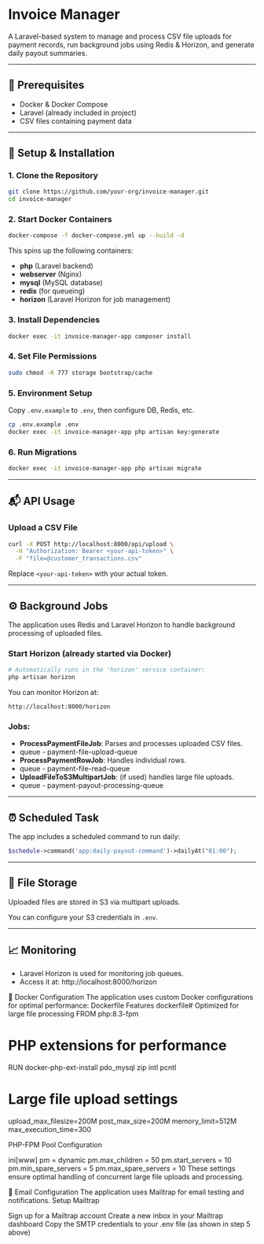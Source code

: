 # Invoice Manager

A Laravel-based system to manage and process CSV file uploads for payment records, run background jobs using Redis & Horizon, and generate daily payout summaries.

---

## 🧰 Prerequisites

- Docker & Docker Compose
- Laravel (already included in project)
- CSV files containing payment data

---

## 🚀 Setup & Installation

### 1. Clone the Repository

```bash
git clone https://github.com/your-org/invoice-manager.git
cd invoice-manager
```

### 2. Start Docker Containers

```bash
docker-compose -f docker-compose.yml up --build -d
```

This spins up the following containers:

- **php** (Laravel backend)
- **webserver** (Nginx)
- **mysql** (MySQL database)
- **redis** (for queueing)
- **horizon** (Laravel Horizon for job management)

### 3. Install Dependencies

```bash
docker exec -it invoice-manager-app composer install
```

### 4. Set File Permissions

```bash
sudo chmod -R 777 storage bootstrap/cache
```

### 5. Environment Setup

Copy `.env.example` to `.env`, then configure DB, Redis, etc.

```bash
cp .env.example .env
docker exec -it invoice-manager-app php artisan key:generate
```

### 6. Run Migrations

```bash
docker exec -it invoice-manager-app php artisan migrate
```

---

## 📬 API Usage

### Upload a CSV File

```bash
curl -X POST http://localhost:8000/api/upload \
  -H "Authorization: Bearer <your-api-token>" \
  -F "file=@customer_transactions.csv"
```

Replace `<your-api-token>` with your actual token.

---

## ⚙️ Background Jobs

The application uses Redis and Laravel Horizon to handle background processing of uploaded files.

### Start Horizon (already started via Docker)

```bash
# Automatically runs in the 'horizon' service container:
php artisan horizon
```

You can monitor Horizon at:

```
http://localhost:8000/horizon
```

### Jobs:

- **ProcessPaymentFileJob**: Parses and processes uploaded CSV files.
-   queue - payment-file-upload-queue
- **ProcessPaymentRowJob**: Handles individual rows.
-   queue - payment-file-read-queue
- **UploadFileToS3MultipartJob**: (if used) handles large file uploads.
-   queue - payment-payout-processing-queue

---

## ⏰ Scheduled Task

The app includes a scheduled command to run daily:

```php
$schedule->command('app:daily-payout-command')->dailyAt("01:00");
```

---

## 📂 File Storage

Uploaded files are stored in S3 via multipart uploads.

You can configure your S3 credentials in `.env`.

---

## 📈 Monitoring

- Laravel Horizon is used for monitoring job queues.
- Access it at: http://localhost:8000/horizon


🔧 Docker Configuration
The application uses custom Docker configurations for optimal performance:
Dockerfile Features
dockerfile# Optimized for large file processing
FROM php:8.3-fpm

# PHP extensions for performance
RUN docker-php-ext-install pdo_mysql zip intl pcntl

# Large file upload settings
upload_max_filesize=200M
post_max_size=200M
memory_limit=512M
max_execution_time=300

PHP-FPM Pool Configuration

ini[www]
pm = dynamic
pm.max_children = 50
pm.start_servers = 10
pm.min_spare_servers = 5
pm.max_spare_servers = 10
These settings ensure optimal handling of concurrent large file uploads and processing.

📧 Email Configuration
The application uses Mailtrap for email testing and notifications.
Setup Mailtrap

Sign up for a Mailtrap account
Create a new inbox in your Mailtrap dashboard
Copy the SMTP credentials to your .env file (as shown in step 5 above)